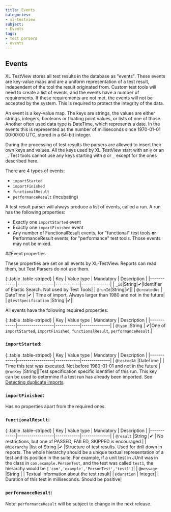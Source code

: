 ```yaml
---
title: Events
categories:
- xl-testview
subject:
- Events
tags:
- test parsers
- events
---
```

## Events
XL TestView stores all test results in the database as "events". These events are key-value maps and are a uniform representation of a test result, independent of the tool the result originated from. Custom test tools will need to create a list of events, and the events have a number of requirements. If these requirements are not met, the events will not be accepted by the system. This is required to protect the integrity of the data.

An event is a key-value map. The keys are strings, the values are either strings, integers, booleans or floating point values, or lists of one of those. Another often used data type is DateTime, which represents a date. In the events this is represented as the number of milliseconds since 1970-01-01 00:00:00 UTC, stored in a 64-bit integer. 

During the processing of test results the parsers are allowed to insert their own keys and values. All the keys used by XL-TestView start with an `@` or an `_`. Test tools cannot use any keys starting with `@` or `_` except for the ones described here.

There are 4 types of events:

* `importStarted`
* `importFinished`
* `functionalResult`
* `performanceResult` (incubating)

A test result parser will always produce a list of events, called a run. A run has the following properties:

* Exactly one `importStarted` event
* Exactly one `importFinished` event
* Any number of FunctionalResult events, for "functional" test tools **or** PerformanceResult events, for "performance" test tools. Those events may not be mixed.

##Event properties

These properties are set on all events by XL-TestView. Reports can read them, but Test Parsers do not use them.

{:.table .table-striped}
| Key        | Value type       | Mandatory  |  Description | 
|------------|------------------|------------|--------------|
| `_id`|String|✔|Identifier of Elastic Search. Not used by Test Tools|
|  `@runId`|String|✔||
|  `@createdAt`	|	DateTime	|✔	| 		Time of import. Always larger than 1980 and not in the future|
|  `@testSpecification`	|String	|✔||

All events have the following required properties:

{:.table .table-striped}
| Key        | Value type       | Mandatory  |  Description | 
|------------|------------------|------------|--------------|
|  `@type`	|String	| ✔|One of `importStarted`, `importFinished`, `functionalResult`, `performanceResult`	|

### `importStarted`:

{:.table .table-striped}
| Key        | Value type       | Mandatory  |  Description | 
|------------|------------------|------------|--------------|
|  `@testedAt`	|DateTime	|	|		Time this test was executed. Not before 1980-01-01 and not in the future
| `@runKey` |String||Test specification specific identifier of this run. This key can be used to determine if a test run has already been imported. See [Detecting duplicate imports](/xl-testview/how-to/detect-duplicate-imports.html).

### `importFinished`:

Has no properties apart from the required ones.

### `functionalResult`:

{:.table .table-striped}
| Key        | Value type       | Mandatory  |  Description | 
|------------|------------------|------------|--------------|
|  `@result`	|String	|✔		|	No restrictions, but one of PASSED, FAILED, SKIPPED is encouraged.|
|  `@hierarchy`	|list of String	|✔		|Structure of test results. Used for drill down in reports. The whole hierarchy should be a unique textual representation of a test and its position in the suite. For example, if a unit test in JUnit was in the class in `com.example.PersonTest`, and the test was called `test1`, the hierarchy would be `['com','example','PersonTest','test1']`|
|  `@message`	|String	|	|  Textual information about the test result|
|  `@duration`	|	Integer|	|	Duration of this test in milliseconds. Should be positive| 

### `performanceResult`:

Note: `performanceResult` will be subject to change in the next release.
